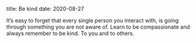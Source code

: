 title: Be kind
date: 2020-08-27

It’s easy to forget that every single person you interact with, is going through something you are not aware of. Learn to be compassionate and always remember to be kind. To you and to others.